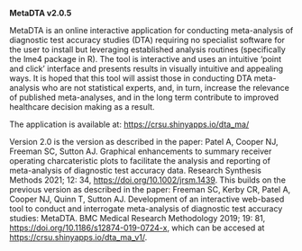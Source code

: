 **MetaDTA v2.0.5**

MetaDTA is an online interactive application for conducting meta-analysis of diagnostic test accuracy studies (DTA) requiring no specialist software for the user to install but leveraging established analysis routines (specifically the lme4 package in R). The tool is interactive and uses an intuitive ‘point and click’ interface and presents results in visually intuitive and appealing ways. It is hoped that this tool will assist those in conducting DTA meta-analysis who are not statistical experts, and, in turn, increase the relevance of published meta-analyses, and in the long term contribute to improved healthcare decision making as a result.

The application is available at: https://crsu.shinyapps.io/dta_ma/

Version 2.0 is the version as described in the paper: Patel A, Cooper NJ, Freeman SC, Sutton AJ. Graphical enhancements to summary receiver operating charcateristic plots to facilitate the analysis and reporting of meta-analysis of diagnostic test accuracy data. Research Synthesis Methods 2021; 12: 34, https://doi.org/10.1002/jrsm.1439. This builds on the previous version as described in the paper: Freeman SC, Kerby CR, Patel A, Cooper NJ, Quinn T, Sutton AJ. Development of an interactive web-based tool to conduct and interrogate meta-analysis of diagnostic test accuracy studies: MetaDTA. BMC Medical Research Methodology 2019; 19: 81, https://doi.org/10.1186/s12874-019-0724-x, which can be accesed at https://crsu.shinyapps.io/dta_ma_v1/.
